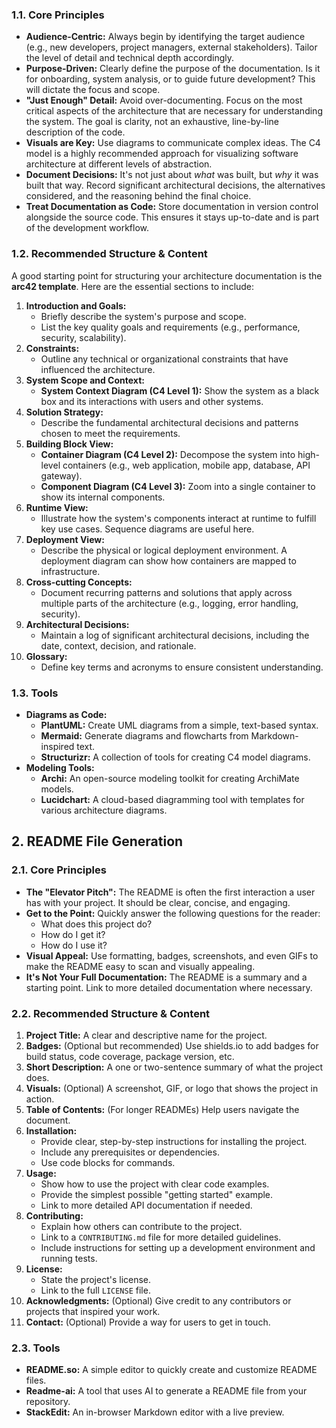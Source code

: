 ### 1.1. Core Principles

* **Audience-Centric:** Always begin by identifying the target audience (e.g., new developers, project managers, external stakeholders). Tailor the level of detail and technical depth accordingly.
* **Purpose-Driven:** Clearly define the purpose of the documentation. Is it for onboarding, system analysis, or to guide future development? This will dictate the focus and scope.
* **"Just Enough" Detail:** Avoid over-documenting. Focus on the most critical aspects of the architecture that are necessary for understanding the system. The goal is clarity, not an exhaustive, line-by-line description of the code.
* **Visuals are Key:** Use diagrams to communicate complex ideas. The C4 model is a highly recommended approach for visualizing software architecture at different levels of abstraction.
* **Document Decisions:** It's not just about *what* was built, but *why* it was built that way. Record significant architectural decisions, the alternatives considered, and the reasoning behind the final choice.
* **Treat Documentation as Code:** Store documentation in version control alongside the source code. This ensures it stays up-to-date and is part of the development workflow.

### 1.2. Recommended Structure & Content

A good starting point for structuring your architecture documentation is the **arc42 template**. Here are the essential sections to include:

1.  **Introduction and Goals:**
    * Briefly describe the system's purpose and scope.
    * List the key quality goals and requirements (e.g., performance, security, scalability).
2.  **Constraints:**
    * Outline any technical or organizational constraints that have influenced the architecture.
3.  **System Scope and Context:**
    * **System Context Diagram (C4 Level 1):** Show the system as a black box and its interactions with users and other systems.
4.  **Solution Strategy:**
    * Describe the fundamental architectural decisions and patterns chosen to meet the requirements.
5.  **Building Block View:**
    * **Container Diagram (C4 Level 2):** Decompose the system into high-level containers (e.g., web application, mobile app, database, API gateway).
    * **Component Diagram (C4 Level 3):** Zoom into a single container to show its internal components.
6.  **Runtime View:**
    * Illustrate how the system's components interact at runtime to fulfill key use cases. Sequence diagrams are useful here.
7.  **Deployment View:**
    * Describe the physical or logical deployment environment. A deployment diagram can show how containers are mapped to infrastructure.
8.  **Cross-cutting Concepts:**
    * Document recurring patterns and solutions that apply across multiple parts of the architecture (e.g., logging, error handling, security).
9.  **Architectural Decisions:**
    * Maintain a log of significant architectural decisions, including the date, context, decision, and rationale.
10. **Glossary:**
    * Define key terms and acronyms to ensure consistent understanding.

### 1.3. Tools

* **Diagrams as Code:**
    * **PlantUML:** Create UML diagrams from a simple, text-based syntax.
    * **Mermaid:** Generate diagrams and flowcharts from Markdown-inspired text.
    * **Structurizr:** A collection of tools for creating C4 model diagrams.
* **Modeling Tools:**
    * **Archi:** An open-source modeling toolkit for creating ArchiMate models.
    * **Lucidchart:** A cloud-based diagramming tool with templates for various architecture diagrams.

## 2. README File Generation

### 2.1. Core Principles

* **The "Elevator Pitch":** The README is often the first interaction a user has with your project. It should be clear, concise, and engaging.
* **Get to the Point:** Quickly answer the following questions for the reader:
    * What does this project do?
    * How do I get it?
    * How do I use it?
* **Visual Appeal:** Use formatting, badges, screenshots, and even GIFs to make the README easy to scan and visually appealing.
* **It's Not Your Full Documentation:** The README is a summary and a starting point. Link to more detailed documentation where necessary.

### 2.2. Recommended Structure & Content

1.  **Project Title:** A clear and descriptive name for the project.
2.  **Badges:** (Optional but recommended) Use shields.io to add badges for build status, code coverage, package version, etc.
3.  **Short Description:** A one or two-sentence summary of what the project does.
4.  **Visuals:** (Optional) A screenshot, GIF, or logo that shows the project in action.
5.  **Table of Contents:** (For longer READMEs) Help users navigate the document.
6.  **Installation:**
    * Provide clear, step-by-step instructions for installing the project.
    * Include any prerequisites or dependencies.
    * Use code blocks for commands.
7.  **Usage:**
    * Show how to use the project with clear code examples.
    * Provide the simplest possible "getting started" example.
    * Link to more detailed API documentation if needed.
8.  **Contributing:**
    * Explain how others can contribute to the project.
    * Link to a `CONTRIBUTING.md` file for more detailed guidelines.
    * Include instructions for setting up a development environment and running tests.
9.  **License:**
    * State the project's license.
    * Link to the full `LICENSE` file.
10. **Acknowledgments:** (Optional) Give credit to any contributors or projects that inspired your work.
11. **Contact:** (Optional) Provide a way for users to get in touch.

### 2.3. Tools

* **README.so:** A simple editor to quickly create and customize README files.
* **Readme-ai:** A tool that uses AI to generate a README file from your repository.
* **StackEdit:** An in-browser Markdown editor with a live preview.